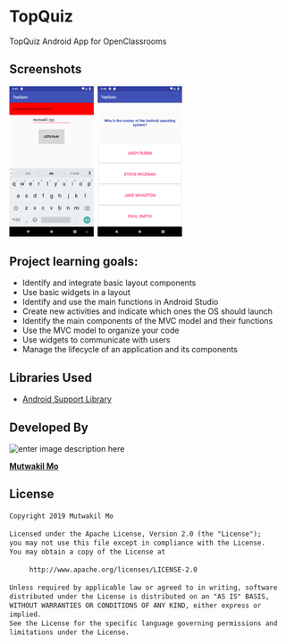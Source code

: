 # TopQuiz
TopQuiz Android App for OpenClassrooms

## Screenshots

<img src="./art/screen0.png" width="30%">&ensp;<img src="./art/screen1.png" width="30%">


## **Project learning goals:**

 - Identify and integrate basic layout components
 - Use basic widgets in a layout
 - Identify and use the main functions in Android Studio
 - Create new activities and indicate which ones the OS should launch
 - Identify the main components of the MVC model and their functions
 - Use the MVC model to organize your code
 - Use widgets to communicate with users
 - Manage the lifecycle of an application and its components
## Libraries Used

* [Android Support Library](https://developer.android.com/topic/libraries/support-library/)


## Developed By

![enter image description here](https://avatars1.githubusercontent.com/u/41000818?s=460&v=4)

[**Mutwakil Mo**](https://www.linkedin.com/in/mutwakil-mo/)

## License

    Copyright 2019 Mutwakil Mo

    Licensed under the Apache License, Version 2.0 (the "License");
    you may not use this file except in compliance with the License.
    You may obtain a copy of the License at

         http://www.apache.org/licenses/LICENSE-2.0

    Unless required by applicable law or agreed to in writing, software
    distributed under the License is distributed on an "AS IS" BASIS,
    WITHOUT WARRANTIES OR CONDITIONS OF ANY KIND, either express or implied.
    See the License for the specific language governing permissions and
    limitations under the License.
